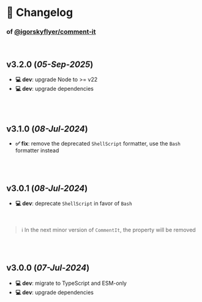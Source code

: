 # 📒 Changelog

### of [@igorskyflyer/comment-it](https://github.com/igorskyflyer/npm-comment-it)

<br>

## v3.2.0 (*05-Sep-2025*)

- **💻 dev**: upgrade Node to >= v22
- **💻 dev**: upgrade dependencies

<br>
<br>

## v3.1.0 (*08-Jul-2024*)

- **✅ fix**: remove the deprecated `ShellScript` formatter, use the `Bash` formatter instead

<br>
<br>

## v3.0.1 (*08-Jul-2024*)

- **💻 dev**: deprecate `ShellScript` in favor of `Bash`

<br>

>
> ℹ️ In the next minor version of `CommentIt`, the property will be removed
>

<br>
<br>

## v3.0.0 (*07-Jul-2024*)

- **💻 dev**: migrate to TypeScript and ESM-only
- **💻 dev**: upgrade dependencies
